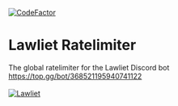 [![CodeFactor](https://www.codefactor.io/repository/github/aninoss/lawliet-ratelimiter/badge)](https://www.codefactor.io/repository/github/aninoss/lawliet-ratelimiter)
# Lawliet Ratelimiter
The global ratelimiter for the Lawliet Discord bot<br>
https://top.gg/bot/368521195940741122
<br><br>
<a href="https://top.gg/bot/368521195940741122" >
<img src="https://top.gg/api/widget/368521195940741122.svg" alt="Lawliet" />
</a>
